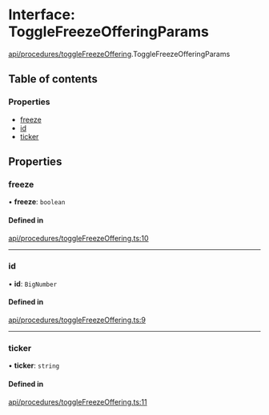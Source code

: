# Interface: ToggleFreezeOfferingParams

[api/procedures/toggleFreezeOffering](../wiki/api.procedures.toggleFreezeOffering).ToggleFreezeOfferingParams

## Table of contents

### Properties

- [freeze](../wiki/api.procedures.toggleFreezeOffering.ToggleFreezeOfferingParams#freeze)
- [id](../wiki/api.procedures.toggleFreezeOffering.ToggleFreezeOfferingParams#id)
- [ticker](../wiki/api.procedures.toggleFreezeOffering.ToggleFreezeOfferingParams#ticker)

## Properties

### freeze

• **freeze**: `boolean`

#### Defined in

[api/procedures/toggleFreezeOffering.ts:10](https://github.com/PolymathNetwork/polymesh-sdk/blob/31dfa0dc/src/api/procedures/toggleFreezeOffering.ts#L10)

___

### id

• **id**: `BigNumber`

#### Defined in

[api/procedures/toggleFreezeOffering.ts:9](https://github.com/PolymathNetwork/polymesh-sdk/blob/31dfa0dc/src/api/procedures/toggleFreezeOffering.ts#L9)

___

### ticker

• **ticker**: `string`

#### Defined in

[api/procedures/toggleFreezeOffering.ts:11](https://github.com/PolymathNetwork/polymesh-sdk/blob/31dfa0dc/src/api/procedures/toggleFreezeOffering.ts#L11)
